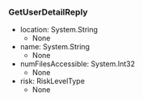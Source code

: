 ### GetUserDetailReply
- location: System.String
  - None
- name: System.String
  - None
- numFilesAccessible: System.Int32
  - None
- risk: RiskLevelType
  - None
